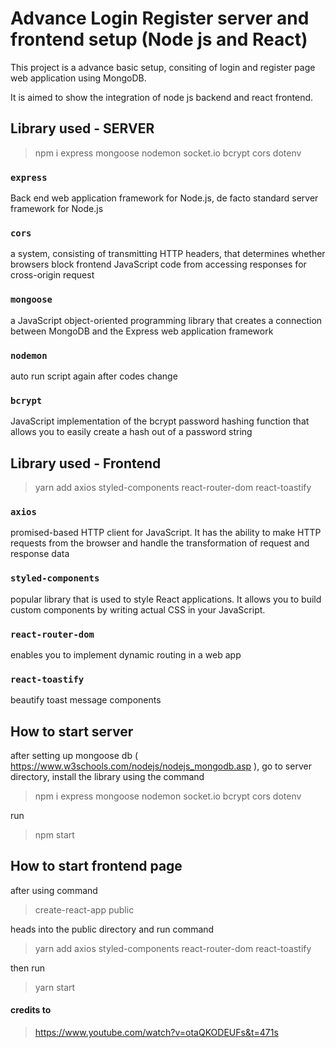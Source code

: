 # Advance Login Register server and frontend setup (Node js and React)

This project is a advance basic setup, consiting of login and register page web application using MongoDB. 

It is aimed to show the integration of node js backend and react frontend.


## Library used - SERVER
> npm i express mongoose nodemon socket.io bcrypt cors dotenv
### `express`
Back end web application framework for Node.js, de facto standard server framework for Node.js

### `cors`
a system, consisting of transmitting HTTP headers, that determines whether browsers block frontend JavaScript code from accessing responses for cross-origin request

### `mongoose`
a JavaScript object-oriented programming library that creates a connection between MongoDB and the Express web application framework

### `nodemon`
auto run script again after codes change

### `bcrypt`
JavaScript implementation of the bcrypt password hashing function that allows you to easily create a hash out of a password string


## Library used - Frontend
> yarn add axios styled-components react-router-dom react-toastify

### `axios`
promised-based HTTP client for JavaScript. It has the ability to make HTTP requests from the browser and handle the transformation of request and response data

### `styled-components`
popular library that is used to style React applications. It allows you to build custom components by writing actual CSS in your JavaScript.

### `react-router-dom`
enables you to implement dynamic routing in a web app

### `react-toastify`
beautify toast message components


## How to start server
after setting up mongoose db ( https://www.w3schools.com/nodejs/nodejs_mongodb.asp ), go to server directory, install the library using the command 
> npm i express mongoose nodemon socket.io bcrypt cors dotenv

run
> npm start

## How to start frontend page
after using command
> create-react-app public

heads into the public directory and run command
> yarn add axios styled-components react-router-dom react-toastify

then run
> yarn start





#### credits to
> https://www.youtube.com/watch?v=otaQKODEUFs&t=471s